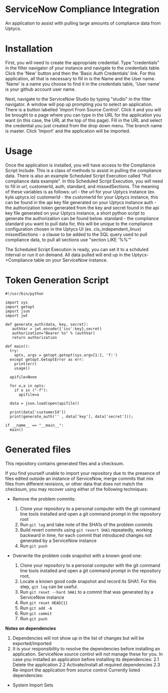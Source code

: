 # ServiceNow Compliance Integration
An application to assist with pulling large amounts of compliance data from Uptycs.

# Installation

First, you will need to create the appropriate credential.  Type "credentials" in the filter navigator of your instance and navigate to the credentials table.  Click the 'New' button and then the 'Basic Auth Credentials' link.  For this application, all that is necessary to fill in is the Name and the User name.  'Name' is a name you choose to find it in the credentials table, 'User name' is your github account user name.

Next, navigate to the ServiceNow Studio by typing "studio" in the filter navigator.  A window will pop up prompting you to select an application.  There is a button labelled 'Import From Source Control'.  Click it and you will be brought to a page where you can type in the URL for the application you want (in this case, the URL at the top of this page).  Fill in the URL and select the credential you just created from the drop down menu.  The branch name is master.  Click 'Import' and the application will be imported.

# Usage

Once the application is installed, you will have access to the Compliance Script Include.  This is a class of methods to assist in pulling the compliance data.  There is also an example Scheduled Script Execution called "Pull compliance data example".  In this Scheduled Script Execution, you will need to fill in url, customerId, auth, standard, and missedSections.  The meaning of these variables is as follows:
  url - the url for your Uptycs instance (ex. kyle.uptycs.io)
  customerId - the customerId for your Uptycs instance, this can be found in the api key file generated on your Uptycs instance
  auth - the authorization token generated from the key and secret found in the api key file generated on your Uptycs instance, a short python script to generate the authorization can be found below.
  standard - the compliance standard you want to pull data for, this will be unique to the compliance configuration chosen in the Uptycs UI (ex. cis_independent_linux)
  missedSections - a clause to be added to the SQL query used to pull compliance data, to pull all sections use "section LIKE '%%'"

The Scheduled Script Execution is ready, you can set it to a schduled interval or run it on demand.  All data pulled will end up in the Uptycs->Compliance table on your ServiceNow instance.

# Token Generation Script
```
#!/usr/bin/python

import sys
import getopt
import json
import jwt

def generate_auth(data, key, secret):
   authVar = jwt.encode({'iss':key},secret)
   authorization="Bearer %s" % (authVar)
   return authorization

def main():
  try:
    opts, args = getopt.getopt(sys.argv[1:], 'f:')
  except getopt.GetoptError as err:
    print(err)
    usage()

  apifile=None

  for o,a in opts:
    if o in ("-f"):
      apifile=a

  data = json.load(open(apifile))

  print(data['customerId'])
  print(generate_auth('' , data['key'], data['secret']));

if __name__ == "__main__":
  main()
```

# Generated files
This repository contains generated files and a checksum.

If you find yourself unable to import your repository due to the presence of files edited outside an instance of ServiceNow, merge commits that mix files from different revisions, or other data that does not match the checksum, you may recover using either of the following techniques:
* Remove the problem commits:
  1. Clone your repository to a personal computer with the git command line tools installed and open a git command prompt in the repository root
  2. Run `git log` and take note of the SHA1s of the problem commits
  3. Build revert commits using `git revert SHA1` repeatedly, working backward in time, for each commit that introduced changes not generated by a ServiceNow instance
  4. Run `git push`

* Overwrite the problem code snapshot with a known good one:
  1. Clone your repository to a personal computer with the git command line tools installed and open a git command prompt in the repository root,
  2. Locate a known good code snapshot and record its SHA1. For this step, `git log` can be useful.
  2. Run `git reset --hard SHA1` to a commit that was generated by a ServiceNow instance
  3. Run `git reset HEAD{1}`
  4. Run `git add -A`
  5. Run `git commit`
  6. Run `git push`

 **Notes on dependencies**
  1. Dependencies will not show up in the list of changes but will be exported/imported
  2. It is your responsibility to resolve the dependencies before installing an application. ServiceNow source control will not manage these for you. In case you installed an application before installing its dependencies:
   2.1 Delete the application
   2.2 Activate/install all required dependencies
   2.3 Re-import the application from source control
   Currently listed dependencies:
   * System Import Sets
